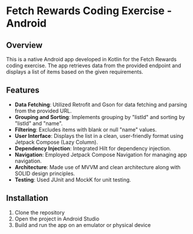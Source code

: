 # Fetch Rewards Coding Exercise - Android

## Overview

This is a native Android app developed in Kotlin for the Fetch Rewards coding exercise. The app retrieves data from the provided endpoint and displays a list of items based on the given requirements.

## Features

- **Data Fetching**: Utilized Retrofit and Gson for data fetching and parsing from the provided URL.
- **Grouping and Sorting**: Implements grouping by "listId" and sorting by "listId" and "name".
- **Filtering**: Excludes items with blank or null "name" values.
- **User Interface**: Displays the list in a clean, user-friendly format using Jetpack Compose (Lazy Column).
- **Dependency Injection**: Integrated Hilt for dependency injection.
- **Navigation**: Employed Jetpack Compose Navigation for managing app navigation.
- **Architecture**: Made use of MVVM and clean architecture along with SOLID design principles.
- **Testing**: Used JUnit and MockK for unit testing.


## Installation

1. Clone the repository
2. Open the project in Android Studio
3. Build and run the app on an emulator or physical device
